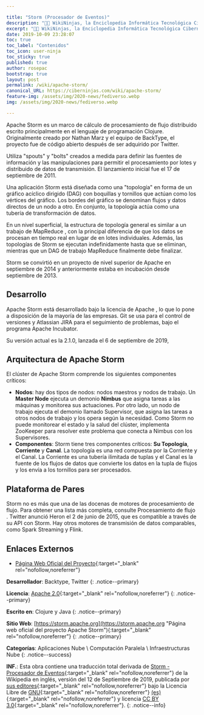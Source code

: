 ```yaml
---

title: "Storm (Procesador de Eventos)"
description: "👨‍💻 WikiNinjas, la Enciclopedia Informática Tecnológica Ciberninjas: Apache Storm es un Framework de cálculo distribuido y tolerante a fallas en tiempo real."
excerpt: "👨‍💻 WikiNinjas, la Enciclopedia Informática Tecnológica Ciberninjas: Apache Storm es un Framework de cálculo distribuido y tolerante a fallas en tiempo real."
date: 2019-10-09 23:28:07
toc: true
toc_label: "Contenidos"
toc_icon: user-ninja
toc_sticky: true
published: true
author: rosepac
bootstrap: true
layout: post
permalink: /wiki/apache-storm/
canonical_URL: https://ciberninjas.com/wiki/apache-storm/
feature-img: /assets/img/2020-news/fediverso.webp
img: /assets/img/2020-news/fediverso.webp

---
```


Apache Storm es un marco de cálculo de procesamiento de flujo distribuido escrito principalmente en el lenguaje de programación Clojure. Originalmente creado por Nathan Marz y el equipo de BackType, el proyecto fue de código abierto después de ser adquirido por Twitter.

Utiliza "spouts" y "bolts" creados a medida para definir las fuentes de información y las manipulaciones para permitir el procesamiento por lotes y distribuido de datos de transmisión. El lanzamiento inicial fue el 17 de septiembre de 2011.

Una aplicación Storm está diseñada como una "topología" en forma de un gráfico acíclico dirigido (DAG) con boquillas y tornillos que actúan como los vértices del gráfico. Los bordes del gráfico se denominan flujos y datos directos de un nodo a otro. En conjunto, la topología actúa como una tubería de transformación de datos.

En un nivel superficial, la estructura de topología general es similar a un trabajo de MapReduce , con la principal diferencia de que los datos se procesan en tiempo real en lugar de en lotes individuales. Además, las topologías de Storm se ejecutan indefinidamente hasta que se eliminan, mientras que un DAG de trabajo MapReduce finalmente debe finalizar.

Storm se convirtió en un proyecto de nivel superior de Apache en septiembre de 2014 y anteriormente estaba en incubación desde septiembre de 2013.

## Desarrollo

Apache Storm está desarrollado bajo la licencia de Apache , lo que lo pone a disposición de la mayoría de las empresas. Git se usa para el control de versiones y Atlassian JIRA para el seguimiento de problemas, bajo el programa Apache Incubator.

Su versión actual es la 2.1.0, lanzada el 6 de septiembre de 2019,

## Arquitectura de Apache Storm

El clúster de Apache Storm comprende los siguientes componentes críticos:

* **Nodos**: hay dos tipos de nodos: nodos maestros y nodos de trabajo. Un **Master Node** ejecuta un demonio **Nimbus** que asigna tareas a las máquinas y monitorea sus actuaciones. Por otro lado, un nodo de trabajo ejecuta el demonio llamado Supervisor, que asigna las tareas a otros nodos de trabajo y los opera según la necesidad. Como Storm no puede monitorear el estado y la salud del clúster, implementa ZooKeeper para resolver este problema que conecta a Nimbus con los Supervisores.
* **Componentes**: Storm tiene tres componentes críticos: **Su Topología**, **Corriente** y **Canal**. La topología es una red compuesta por la Corriente y el Canal. La Corriente es una tubería ilimitada de tuplas y el Canal es la fuente de los flujos de datos que convierte los datos en la tupla de flujos y los envía a los tornillos para ser procesados.

## Plataforma de Pares

Storm no es más que una de las docenas de motores de procesamiento de flujo. Para obtener una lista más completa, consulte Procesamiento de flujo . Twitter anunció Heron el 2 de junio de 2015, que es compatible a través de su API con Storm. Hay otros motores de transmisión de datos comparables, como Spark Streaming y Flink.

## Enlaces Externos

* [Página Web Oficial del Proyecto](https://kutt.it/apache-storm "Página web oficial del proyecto Apache Storm"){:target="_blank" rel="nofollow,noreferrer"}

**Desarrollador**: Backtype, Twitter
{: .notice--primary}

**Licencia**: [Apache 2.0](https://es.wikipedia.org/wiki/Apache_License "Licencia de Apache 2.0"){:target="_blank" rel="nofollow,noreferrer"}
{: .notice--primary}

**Escrito en**: Clojure y Java
{: .notice--primary}

**Sitio Web**: [https://storm.apache.org](https://storm.apache.org "Página web oficial del proyecto Apache Storm"){:target="_blank" rel="nofollow,noreferrer"}
{: .notice--primary}

**Categorías**: Aplicaciones Nube \ Computación Paralela \ Infraestructuras Nube
{: .notice--success}

**INF.**: Esta obra contiene una traducción total derivada de [Storm - Procesador de Eventos](https://en.wikipedia.org/wiki/Storm_(event_processor)){:target="_blank" rel="nofollow,noreferrer"} de la Wikipedia en inglés, versión del 12 de Septiembre de 2019, publicada por [sus editores](https://en.wikipedia.org/w/index.php?title=Storm_(event_processor)&action=history){:target="_blank" rel="nofollow,noreferrer"} bajo la Licencia Libre de [GNU](http://www.gnu.org/licenses/licenses.html#GPL){:target="_blank" rel="nofollow,noreferrer"} [(es)](https://es.wikipedia.org/wiki/Wikipedia:Traducci%C3%B3n_no_oficial_de_la_Licencia_de_documentaci%C3%B3n_libre_de_GNU){:target="_blank" rel="nofollow,noreferrer"} y licencia [CC BY 3.0](https://creativecommons.org/licenses/by-sa/3.0/deed.es){:target="_blank" rel="nofollow,noreferrer"}.
{: .notice--info}
